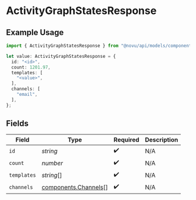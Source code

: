# ActivityGraphStatesResponse

## Example Usage

```typescript
import { ActivityGraphStatesResponse } from "@novu/api/models/components";

let value: ActivityGraphStatesResponse = {
  id: "<id>",
  count: 1201.97,
  templates: [
    "<value>",
  ],
  channels: [
    "email",
  ],
};
```

## Fields

| Field                                                        | Type                                                         | Required                                                     | Description                                                  |
| ------------------------------------------------------------ | ------------------------------------------------------------ | ------------------------------------------------------------ | ------------------------------------------------------------ |
| `id`                                                         | *string*                                                     | :heavy_check_mark:                                           | N/A                                                          |
| `count`                                                      | *number*                                                     | :heavy_check_mark:                                           | N/A                                                          |
| `templates`                                                  | *string*[]                                                   | :heavy_check_mark:                                           | N/A                                                          |
| `channels`                                                   | [components.Channels](../../models/components/channels.md)[] | :heavy_check_mark:                                           | N/A                                                          |